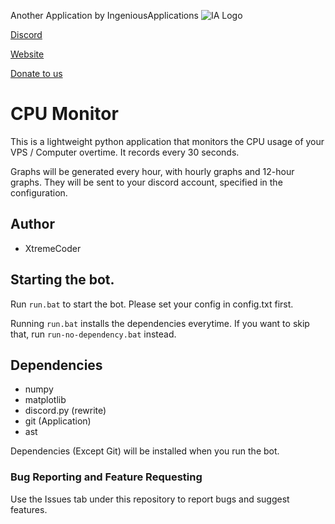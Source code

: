 Another Application by IngeniousApplications
![IA Logo](http://ingeniousapps.tk/cdn/IA_Logo.png)

[Discord](http://ingeniousapps.tk/discord)

[Website](http://ingeniousapps.tk)

[Donate to us](https://patreon.com/eltontay11)
# CPU Monitor

This is a lightweight python application that monitors the CPU usage of your VPS / Computer overtime. It records every 30 seconds.

Graphs will be generated every hour, with hourly graphs and 12-hour graphs. They will be sent to your discord account, specified in the configuration.


## Author

- XtremeCoder


## Starting the bot.

Run ```run.bat``` to start the bot. Please set your config in config.txt first.

Running ```run.bat``` installs the dependencies everytime. If you want to skip that, run ```run-no-dependency.bat``` instead.

## Dependencies

- numpy
- matplotlib
- discord.py (rewrite)
- git (Application)
- ast

Dependencies (Except Git) will be installed when you run the bot. 

### Bug Reporting and Feature Requesting
Use the Issues tab under this repository to report bugs and suggest features.
